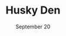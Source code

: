 ---
layout: archive
title: "Husky Den"
date: 'September 20'
year: 2024
description: The UW Husky Den is a popular dining and social space located in the Husky Union Building (HUB) at the University of Washington.
---